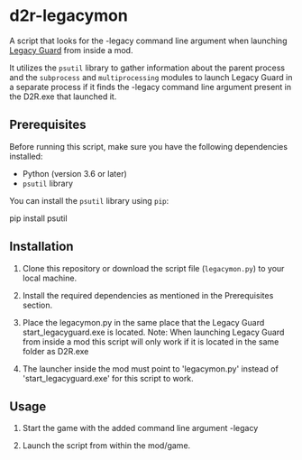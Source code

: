 # d2r-legacymon

A script that looks for the -legacy command line argument when launching [Legacy Guard](https://github.com/txtatech/d2r-legacy-guard) from inside a mod.

It utilizes the `psutil` library to gather information about the parent process and the `subprocess` and `multiprocessing` modules to launch Legacy Guard in a separate process if it finds the -legacy command line argument present in the D2R.exe that launched it.

## Prerequisites

Before running this script, make sure you have the following dependencies installed:

- Python (version 3.6 or later)
- `psutil` library

You can install the `psutil` library using `pip`:

pip install psutil


## Installation

1. Clone this repository or download the script file (`legacymon.py`) to your local machine.

2. Install the required dependencies as mentioned in the Prerequisites section.

3. Place the legacymon.py in the same place that the Legacy Guard start_legacyguard.exe is located. 
Note: When launching Legacy Guard from inside a mod this script will only work if it is located in the same folder as D2R.exe

4. The launcher inside the mod must point to 'legacymon.py' instead of 'start_legacyguard.exe' for this script to work.

## Usage

1. Start the game with the added command line argument -legacy 

2. Launch the script from within the mod/game.



